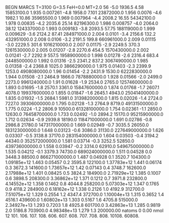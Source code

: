 BEGN
MARCS T=3100 G=3.5 FeH=0.0 MT=2.0
                  56
-5.0 1936.5 4.58 15853100.0 1.935 0.007261 
-4.8 1958.0 7.101 23872000.0 1.956 0.0076 
-4.6 1982.1 10.86 35965500.0 1.969 0.007964 
-4.4 2008.2 16.55 54342100.0 1.978 0.00835 
-4.2 2035.6 25.14 82196300.0 1.986 0.008757 
-4.0 2064.0 38.12 124337000.0 1.993 0.009183 
-3.8 2093.5 57.75 188119000.0 1.999 0.009629 
-3.6 2124.2 87.41 284971000.0 2.004 0.0101 
-3.4 2156.6 132.2 432951000.0 2.008 0.0106 
-3.2 2191.5 199.8 660961000.0 2.009 0.01115 
-3.0 2229.5 301.6 1016210000.0 2.007 0.01175 
-2.9 2249.5 370.3 1261530000.0 2.005 0.01207 
-2.8 2270.6 454.5 1570430000.0 2.002 0.01241 
-2.7 2292.9 557.5 1958900000.0 1.998 0.01278 
-2.6 2316.4 683.4 2448500000.0 1.992 0.01316 
-2.5 2341.2 837.2 3067490000.0 1.985 0.01358 
-2.4 2368.8 1025.0 3866290000.0 1.975 0.01403 
-2.3 2399.9 1253.0 4908080000.0 1.96 0.01454 
-2.2 2431.9 1530.0 6222830000.0 1.944 0.01508 
-2.1 2464.9 1866.0 7878880000.0 1.928 0.01566 
-2.0 2499.0 2273.0 9961240000.0 1.91 0.01628 
-1.9 2534.0 2765.0 12574600000.0 1.893 0.01695 
-1.8 2570.1 3361.0 15847600000.0 1.874 0.01768 
-1.7 2607.1 4078.0 19937600000.0 1.855 0.01847 
-1.6 2645.1 4943.0 25041400000.0 1.835 0.01932 
-1.5 2684.1 5981.0 31398200000.0 1.815 0.02026 
-1.4 2724.0 7227.0 39306000000.0 1.795 0.02128 
-1.3 2764.9 8719.0 49131500000.0 1.775 0.0224 
-1.2 2806.9 10500.0 61328100000.0 1.754 0.02361 
-1.1 2850.0 12630.0 76458700000.0 1.733 0.02492 
-1.0 2894.2 15170.0 95215900000.0 1.712 0.02634 
-0.9 2939.8 18190.0 118471000000.0 1.691 0.02786 
-0.8 2986.8 21780.0 147317000000.0 1.669 0.02949 
-0.7 3035.5 26050.0 183123000000.0 1.648 0.03123 
-0.6 3086.0 31130.0 227649000000.0 1.626 0.03307 
-0.5 3138.8 37170.0 283154000000.0 1.604 0.03503 
-0.4 3194.2 44340.0 352572000000.0 1.581 0.03714 
-0.3 3252.5 52850.0 439736000000.0 1.558 0.03947 
-0.2 3314.0 62910.0 549675000000.0 1.535 0.04212 
-0.1 3379.3 74730.0 689024000000.0 1.511 0.04528 
0.0 3448.3 88500.0 866271000000.0 1.487 0.04928 
0.1 3520.7 104300.0 1.09185e+12 1.463 0.05457 
0.2 3595.8 122100.0 1.37783e+12 1.441 0.06174 
0.3 3672.3 141600.0 1.73657e+12 1.42 0.07143 
0.4 3748.7 162600.0 2.17988e+12 1.401 0.08425 
0.5 3824.2 184900.0 2.71929e+12 1.385 0.1007 
0.6 3898.5 208300.0 3.36862e+12 1.371 0.1212 
0.7 3971.8 232800.0 4.14552e+12 1.358 0.1462 
0.8 4044.8 258200.0 5.07303e+12 1.347 0.1765 
0.9 4118.2 284900.0 6.18162e+12 1.338 0.2126 
1.0 4192.9 312700.0 7.51075e+12 1.329 0.2554 
1.2 4347.4 372700.0 1.10004e+13 1.315 0.3652 
1.4 4516.1 439600.0 1.60802e+13 1.303 0.5167 
1.6 4705.8 515000.0 2.34927e+13 1.293 0.7203 
1.8 4925.8 601700.0 3.42863e+13 1.285 0.9819 
2.0 5186.8 703900.0 4.98348e+13 1.279 1.3 
200000.00
natoms              0      0.00
nmol          12
          101.         106.       107.      108.         606.        607.        608.
          707.         708.       808.    10108.       60808.
